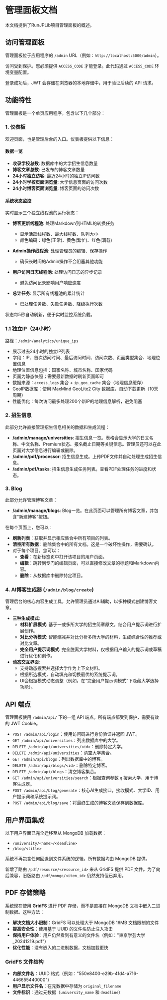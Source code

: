 # 管理面板文档

本文档提供了RunJPLib项目管理面板的概述。

## 访问管理面板

管理面板位于应用程序的 `/admin` URL（例如：`http://localhost:5000/admin`）。

访问受到保护。您必须提供 `ACCESS_CODE` 才能登录。此代码通过 `ACCESS_CODE` 环境变量配置。

登录成功后，JWT 会存储在浏览器的本地存储中，用于验证后续的 API 请求。

## 功能特性

管理面板是一个单页应用程序，包含以下几个部分：

### 1. 仪表板

欢迎页面，也是管理后台的入口。仪表板提供以下信息：

#### 数据一览
- **收录学校总数**: 数据库中的大学招生信息数量
- **博客文章总数**: 已发布的博客文章数量  
- **24小时独立访客**: 最近24小时的独立IP访问数
- **24小时学校页面浏览量**: 大学信息页面的访问次数
- **24小时博客页面浏览量**: 博客页面的访问次数

#### 系统状态监控
实时显示三个独立线程池的运行状态：

- **博客更新线程池**: 处理Markdown到HTML的转换任务
  - 显示活跃线程数、最大线程数、队列大小
  - 颜色编码：绿色(正常)、黄色(繁忙)、红色(满载)
  
- **Admin操作线程池**: 处理管理员的编辑、保存操作
  - 确保长时间的Admin操作不会阻塞其他功能
  
- **用户访问日志线程池**: 处理访问日志的异步记录
  - 避免访问记录影响用户响应速度

- **总计任务**: 显示所有线程池的累计统计
  - 已处理任务数、失败任务数、降级执行次数

状态每5秒自动刷新，便于实时监控系统负载。

### 1.1 独立IP（24小时）

路径：`/admin/analytics/unique_ips`

- 展示过去24小时的独立IP列表
- 字段：IP、首次访问时间、最后访问时间、访问次数、页面类型集合、地理位置信息
- 地理位置信息包括：国家名称、城市名称、国家代码
- 页面为静态快照；需要最新数据时刷新页面即可
- 数据来源：`access_logs` 集合 + `ip_geo_cache` 集合（地理信息缓存）
- GeoIP数据库：使用 MaxMind GeoLite2 City 数据库，自动下载更新（10天周期）
- 性能优化：每次访问最多处理200个新IP的地理信息解析，避免阻塞

### 2. 招生信息

此部分允许直接管理招生信息相关的数据和生成流程：

-   **/admin/manage/universities**: 招生信息一览。表格会显示大学的日文名称、中文名称、Premium状态、报名截止日期等关键信息。管理员还可以在此页面对大学信息进行编辑或删除。
-   **/admin/pdf/processor**: 招生信息生成。上传PDF文件并自动处理生成招生信息。
-   **/admin/pdf/tasks**: 招生信息生成任务列表。查看PDF处理任务的进度和状态。

### 3. Blog

此部分允许管理博客文章：

-   **/admin/manage/blogs**: Blog一览。在此页面可以管理所有博客文章，并包含"新建博客"按钮。

在每个页面上，您可以：
-   **刷新列表**：获取并显示相应集合中所有项目的列表。
-   **清空所有数据**：删除集合中的所有文档。这是一个破坏性操作，需要确认。
-   对于每个项目，您可以：
    -   **查看**：在新标签页中打开该项目的用户页面。
    -   **编辑**：跳转到专门的编辑页面，可以直接修改文章的标题和Markdown内容。
    -   **删除**：从数据库中删除特定项目。

### 4. AI博客生成器 (`/admin/blog/create`)

管理后台的核心内容生成工具，允许管理员通过AI辅助，以多种模式创建博客文章。

-   **三种生成模式**:
    -   **材料扩展模式**: 基于一或多所大学的招生简章原文，结合用户提示词进行扩展创作。
    -   **对比分析模式**: 智能缩减并对比分析多所大学的材料，生成综合性的推荐或对比文章。
    -   **完全用户提示词模式**: 完全脱离大学材料，仅根据用户输入的提示词或草稿进行优化和创作。
-   **动态交互界面**:
    -   支持动态搜索并选择大学作为上下文材料。
    -   根据所选模式，自动填充和切换最优的系统提示词。
    -   UI会根据模式动态调整（例如，在“完全用户提示词模式”下隐藏大学选择功能）。

## API 端点

管理面板使用 `/admin/api/` 下的一组 API 端点。所有端点都受到保护，需要有效的 JWT Cookie。

-   `POST /admin/api/login`：使用访问码进行身份验证并返回 JWT。
-   `GET /admin/api/universities`：列出数据库中的大学。
-   `DELETE /admin/api/universities/<id>`：删除特定大学。
-   `DELETE /admin/api/universities`：清空大学集合。
-   `GET /admin/api/blogs`：列出数据库中的博客。
-   `DELETE /admin/api/blogs/<id>`：删除特定博客。
-   `DELETE /admin/api/blogs`：清空博客集合。
-   `GET /admin/api/universities/search`：根据查询参数 `q` 搜索大学，用于博客生成器。
-   `POST /admin/api/blog/generate`：核心AI生成接口，接收模式、大学ID、用户提示词和系统提示词。
-   `POST /admin/api/blog/save`：将最终生成的博客文章保存到数据库。

## 用户界面集成

以下用户界面已完全迁移至从 MongoDB 加载数据：

-   `/university/<name>/<deadline>`
-   `/blog/<title>`

系统不再包含任何回退到文件系统的逻辑。所有数据均由 MongoDB 提供。

新增了路由 `/pdf/resource/<resource_id>` 来从 GridFS 提供 PDF 文件。为了向后兼容，旧版路由 `/pdf/mongo/<item_id>` 仍然支持但已弃用。

## PDF 存储策略

系统现在使用 **GridFS** 进行 PDF 存储，而不是直接在 MongoDB 文档中嵌入二进制数据。这种方法：

- **解决文档大小限制**：GridFS 可以处理大于 MongoDB 16MB 文档限制的文件
- **提高安全性**：使用基于 UUID 的文件名防止注入攻击
- **保持用户体验**：用户仍然看到有意义的文件名（例如："東京学芸大学_20241219.pdf"）
- **优化性能**：没有嵌入的二进制数据，文档加载更快

### GridFS 文件结构
- **内部文件名**：UUID 格式（例如："550e8400-e29b-41d4-a716-446655440000"）
- **用户显示文件名**：在元数据中存储为 `original_filename`
- **文件标识**：通过元数据（`university_name` 和 `deadline`）

